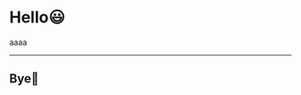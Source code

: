 <!-- classes: title -->

# Hello😃
aaaa


<!-- block-start: grid -->
<!-- account: twitter, your-account-name -->
<!-- block-end -->

---

<!-- section-title: Bye👋 -->

## Bye👋
